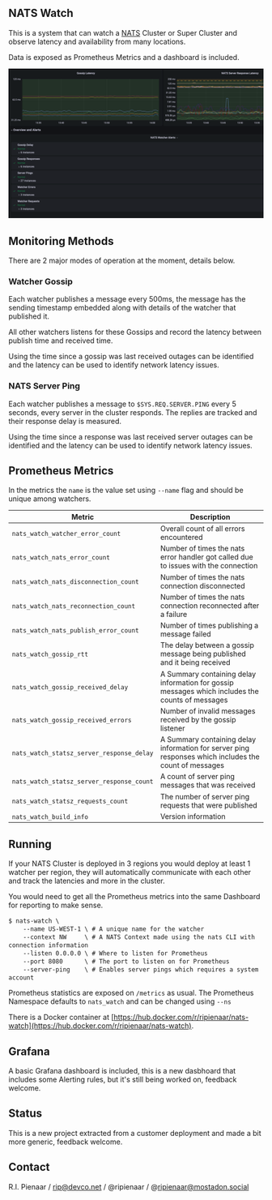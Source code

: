 ## NATS Watch

This is a system that can watch a [NATS](https://nats.io/) Cluster or Super Cluster and observe latency and availability from many locations.

Data is exposed as Prometheus Metrics and a dashboard is included.

![Grafana Dashboard](grafana.png)

## Monitoring Methods

There are 2 major modes of operation at the moment, details below.

### Watcher Gossip

Each watcher publishes a message every 500ms, the message has the sending timestamp embedded along with details
of the watcher that published it.

All other watchers listens for these Gossips and record the latency between publish time and received time.

Using the time since a gossip was last received outages can be identified and the latency can be used to identify
network latency issues.

### NATS Server Ping

Each watcher publishes a message to `$SYS.REQ.SERVER.PING` every 5 seconds, every server in the cluster responds. 
The replies are tracked and their response delay is measured.

Using the time since a response was last received server outages can be identified and the latency can be used to
identify network latency issues.

## Prometheus Metrics

In the metrics the `name` is the value set using `--name` flag and should be unique among watchers.

| Metric                                    | Description                                                                                           |
|-------------------------------------------|-------------------------------------------------------------------------------------------------------|
| `nats_watch_watcher_error_count`          | Overall count of all errors encountered                                                               |
| `nats_watch_nats_error_count`             | Number of times the nats error handler got called due to issues with the connection                   |
| `nats_watch_nats_disconnection_count`     | Number of times the nats connection disconnected                                                      |
| `nats_watch_nats_reconnection_count`      | Number of times the nats connection reconnected after a failure                                       |
| `nats_watch_nats_publish_error_count`     | Number of times publishing a message failed                                                           |
| `nats_watch_gossip_rtt`                   | The delay between a gossip message being published and it being received                              |
| `nats_watch_gossip_received_delay`        | A Summary containing delay information for gossip messages which includes the counts of messages      |
| `nats_watch_gossip_received_errors`       | Number of invalid messages received by the gossip listener                                            |
| `nats_watch_statsz_server_response_delay` | A Summary containing delay information for server ping responses which includes the count of messages |
| `nats_watch_statsz_server_response_count` | A count of server ping messages that was received                                                     |
| `nats_watch_statsz_requests_count`        | The number of server ping requests that were published                                                |
| `nats_watch_build_info`                   | Version information                                                                                   |

## Running

If your NATS Cluster is deployed in 3 regions you would deploy at least 1 watcher per region, they will automatically 
communicate with each other and track the latencies and more in the cluster.

You would need to get all the Prometheus metrics into the same Dashboard for reporting to make sense.

```nohighlight
$ nats-watch \
    --name US-WEST-1 \ # A unique name for the watcher 
    --context NW     \ # A NATS Context made using the nats CLI with connection information
    --listen 0.0.0.0 \ # Where to listen for Prometheus
    --port 8080      \ # The port to listen on for Prometheus
    --server-ping    \ # Enables server pings which requires a system account
```

Prometheus statistics are exposed on `/metrics` as usual.  The Prometheus Namespace defaults to `nats_watch` and can be
changed using `--ns`

There is a Docker container at [https://hub.docker.com/r/ripienaar/nats-watch](https://hub.docker.com/r/ripienaar/nats-watch).

## Grafana

A basic Grafana dashboard is included, this is a new dasbhoard that includes some Alerting rules, but it's still being worked on, feedback welcome.

## Status

This is a new project extracted from a customer deployment and made a bit more generic, feedback welcome.

## Contact

R.I. Pienaar / rip@devco.net / @ripienaar / @ripienaar@mostadon.social

